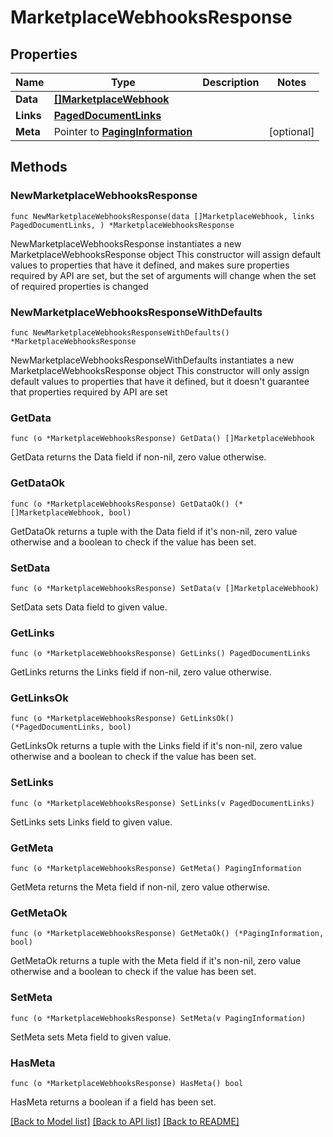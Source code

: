 # MarketplaceWebhooksResponse

## Properties

Name | Type | Description | Notes
------------ | ------------- | ------------- | -------------
**Data** | [**[]MarketplaceWebhook**](MarketplaceWebhook.md) |  | 
**Links** | [**PagedDocumentLinks**](PagedDocumentLinks.md) |  | 
**Meta** | Pointer to [**PagingInformation**](PagingInformation.md) |  | [optional] 

## Methods

### NewMarketplaceWebhooksResponse

`func NewMarketplaceWebhooksResponse(data []MarketplaceWebhook, links PagedDocumentLinks, ) *MarketplaceWebhooksResponse`

NewMarketplaceWebhooksResponse instantiates a new MarketplaceWebhooksResponse object
This constructor will assign default values to properties that have it defined,
and makes sure properties required by API are set, but the set of arguments
will change when the set of required properties is changed

### NewMarketplaceWebhooksResponseWithDefaults

`func NewMarketplaceWebhooksResponseWithDefaults() *MarketplaceWebhooksResponse`

NewMarketplaceWebhooksResponseWithDefaults instantiates a new MarketplaceWebhooksResponse object
This constructor will only assign default values to properties that have it defined,
but it doesn't guarantee that properties required by API are set

### GetData

`func (o *MarketplaceWebhooksResponse) GetData() []MarketplaceWebhook`

GetData returns the Data field if non-nil, zero value otherwise.

### GetDataOk

`func (o *MarketplaceWebhooksResponse) GetDataOk() (*[]MarketplaceWebhook, bool)`

GetDataOk returns a tuple with the Data field if it's non-nil, zero value otherwise
and a boolean to check if the value has been set.

### SetData

`func (o *MarketplaceWebhooksResponse) SetData(v []MarketplaceWebhook)`

SetData sets Data field to given value.


### GetLinks

`func (o *MarketplaceWebhooksResponse) GetLinks() PagedDocumentLinks`

GetLinks returns the Links field if non-nil, zero value otherwise.

### GetLinksOk

`func (o *MarketplaceWebhooksResponse) GetLinksOk() (*PagedDocumentLinks, bool)`

GetLinksOk returns a tuple with the Links field if it's non-nil, zero value otherwise
and a boolean to check if the value has been set.

### SetLinks

`func (o *MarketplaceWebhooksResponse) SetLinks(v PagedDocumentLinks)`

SetLinks sets Links field to given value.


### GetMeta

`func (o *MarketplaceWebhooksResponse) GetMeta() PagingInformation`

GetMeta returns the Meta field if non-nil, zero value otherwise.

### GetMetaOk

`func (o *MarketplaceWebhooksResponse) GetMetaOk() (*PagingInformation, bool)`

GetMetaOk returns a tuple with the Meta field if it's non-nil, zero value otherwise
and a boolean to check if the value has been set.

### SetMeta

`func (o *MarketplaceWebhooksResponse) SetMeta(v PagingInformation)`

SetMeta sets Meta field to given value.

### HasMeta

`func (o *MarketplaceWebhooksResponse) HasMeta() bool`

HasMeta returns a boolean if a field has been set.


[[Back to Model list]](../README.md#documentation-for-models) [[Back to API list]](../README.md#documentation-for-api-endpoints) [[Back to README]](../README.md)


